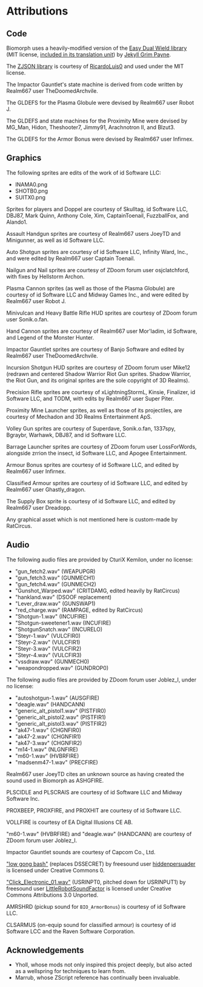 # Attributions

## Code

Biomorph uses a heavily-modified version of the [Easy Dual Wield library](https://github.com/jekyllgrim/Easy-Dual-Wield) (MIT license, [included in its translation unit](/zscript/biomorph/weapons/base_dw.zs)) by [Jekyll Grim Payne](https://github.com/jekyllgrim).

The [ZJSON library](https://github.com/RicardoLuis0/ZJSON) is courtesy of [RicardoLuis0](https://github.com/RicardoLuis0) and used under the MIT license.

The Impactor Gauntlet's state machine is derived from code written by Realm667 user TheDoomedArchvile.

The GLDEFS for the Plasma Globule were devised by Realm667 user Robot J.

The GLDEFS and state machines for the Proximity Mine were devised by MG_Man, Hidon, Theshooter7, Jimmy91, Arachnotron II, and Blzut3.

The GLDEFS for the Armor Bonus were devised by Realm667 user Infirnex.

## Graphics

The following sprites are edits of the work of id Software LLC:
- INAMA0.png
- SHOTB0.png
- SUITX0.png

Sprites for players and Doppel are courtesy of Skulltag, id Software LLC, DBJ87, Mark Quinn, Anthony Cole, Xim, CaptainToenail, FuzzballFox, and Alando1.

Assault Handgun sprites are courtesy of Realm667 users JoeyTD and Minigunner, as well as id Software LLC.

Auto Shotgun sprites are courtesy of id Software LLC, Infinity Ward, Inc., and were edited by Realm667 user Captain Toenail. 

Nailgun and Nail sprites are courtesy of ZDoom forum user osjclatchford, with fixes by Hellstorm Archon.

Plasma Cannon sprites (as well as those of the Plasma Globule) are courtesy of id Software LLC and Midway Games Inc., and were edited by Realm667 user Robot J.

Minivulcan and Heavy Battle Rifle HUD sprites are courtesy of ZDoom forum user Sonik.o.fan.

Hand Cannon sprites are courtesy of Realm667 user Mor'ladim, id Software, and Legend of the Monster Hunter.

Impactor Gauntlet sprites are courtesy of Banjo Software and edited by Realm667 user TheDoomedArchvile.

Incursion Shotgun HUD sprites are courtesy of ZDoom forum user Mike12 (redrawn and centered Shadow Warrior Riot Gun sprites. Shadow Warrior, the Riot Gun, and its original sprites are the sole copyright of 3D Realms).

Precision Rifle sprites are courtesy of xLightningStormL, Kinsie, Finalizer, id Software LLC, and TODM, with edits by Realm667 user Super Piter.

Proximity Mine Launcher sprites, as well as those of its projectiles, are courtesy of Mechadon and 3D Realms Entertainment ApS.

Volley Gun sprites are courtesy of Superdave, Sonik.o.fan, 1337spy, Bgraybr, Warhawk, DBJ87, and id Software LLC.

Barrage Launcher sprites are courtesy of ZDoom forum user LossForWords, alongside zrrion the insect, id Software LLC, and Apogee Entertainment.

Armour Bonus sprites are courtesy of id Software LLC, and edited by Realm667 user Infirnex.

Classified Armour sprites are courtesy of id Software LLC, and edited by Realm667 user Ghastly_dragon.

The Supply Box sprite is courtesy of id Software LLC, and edited by Realm667 user Dreadopp. 

Any graphical asset which is not mentioned here is custom-made by RatCircus.

## Audio

The following audio files are provided by CturiX Kemilon, under no license:
- "gun_fetch2.wav" (WEAPUPGR)
- "gun_fetch3.wav" (GUNMECH1)
- "gun_fetch4.wav" (GUNMECH2)
- "Gunshot_Warped.wav" (CRITDAMG, edited heavily by RatCircus)
- "hankland.wav" (DSOOF replacement)
- "Lever_draw.wav" (GUNSWAP1)
- "red_charge.wav" (RAMPAGE, edited by RatCircus)
- "Shotgun-1.wav" (INCUFIRE)
- "Shotgun-sweetener1.wav (INCUFIRE)
- "ShotgunSnatch.wav" (INCURELO)
- "Steyr-1.wav" (VULCFIR0)
- "Steyr-2.wav" (VULCFIR1)
- "Steyr-3.wav" (VULCFIR2)
- "Steyr-4.wav" (VULCFIR3)
- "vssdraw.wav" (GUNMECH0)
- "weapondropped.wav" (GUNDROP0)

The following audio files are provided by ZDoom forum user Joblez_I, under no license:
- "autoshotgun-1.wav" (AUSGFIRE)
- "deagle.wav" (HANDCANN)
- "generic_alt_pistol1.wav" (PISTFIR0)
- "generic_alt_pistol2.wav" (PISTFIR1)
- "generic_alt_pistol3.wav" (PISTFIR2)
- "ak47-1.wav" (CHGNFIR0)
- "ak47-2.wav" (CHGNFIR1)
- "ak47-3.wav" (CHGNFIR2)
- "m14-1.wav" (NLGNFIRE)
- "m60-1.wav" (HVBRFIRE)
- "madsenm47-1.wav" (PRECFIRE)

Realm667 user JoeyTD cites an unknown source as having created the sound used in Biomorph as ASHGFIRE.

PLSCIDLE and PLSCRAIS are courtesy of id Software LLC and Midway Software Inc.

PROXBEEP, PROXFIRE, and PROXHIT are courtesy of id Software LLC. 

VOLLFIRE is courtesy of EA Digital Illusions CE AB.

"m60-1.wav" (HVBRFIRE) and "deagle.wav" (HANDCANN) are courtesy of ZDoom forum user Joblez_I. 

Impactor Gauntlet sounds are courtesy of Capcom Co., Ltd.

["low gong bash"](https://freesound.org/people/hiddenpersuader/sounds/155460/) (replaces DSSECRET) by freesound user [hiddenpersuader](https://freesound.org/people/hiddenpersuader/) is licensed under Creative Commons 0.

["Click_Electronic_01.wav"](https://freesound.org/people/LittleRobotSoundFactory/sounds/288951/) (USRINPT0, pitched down for USRINPUT1) by freesound user [LittleRobotSoundFactor](https://freesound.org/people/LittleRobotSoundFactory/) is licensed under Creative Commons Attributions 3.0 Unported.

AMRSHRD (pickup sound for `BIO_ArmorBonus`) is courtesy of id Software LLC.

CLSARMUS (on-equip sound for classified armour) is courtesy of id Software LCC and the Raven Software Corporation.

## Acknowledgements

- Yholl, whose mods not only inspired this project deeply, but also acted as a wellspring for techniques to learn from.
- Marrub, whose ZScript reference has continually been invaluable.
